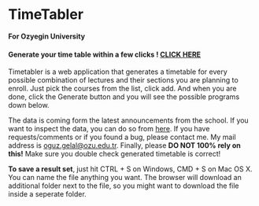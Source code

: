 # TimeTabler
**For Ozyegin University**

#### Generate your time table within a few clicks ! <a href='http://oguzgelal.com/timetabler' target='_new'>CLICK HERE</a>

Timetabler is a web application that generates a timetable for every possible combination of lectures and their sections you are planning to enroll. Just pick the courses from the list, click add. And when you are done, click the Generate button and you will see the possible programs down below.

The data is coming form the latest announcements from the school. If you want to inspect the data, you can do so from <a href='http://oguzgelal.com/timetabler/data/ozu.json'>here</a>. If you have requests/comments or if you found a bug, please contact me. My mail address is <a href='mailto:oguz.gelal@ozu.edu.tr'>oguz.gelal@ozu.edu.tr</a>. Finally, please **DO NOT 100% rely on this!** Make sure you double check generated timetable is correct!

**To save a result set**, just hit CTRL + S on Windows, CMD + S on Mac OS X. You can name the file anything you want. The browser will download an additional folder next to the file, so you might want to download the file inside a seperate folder.